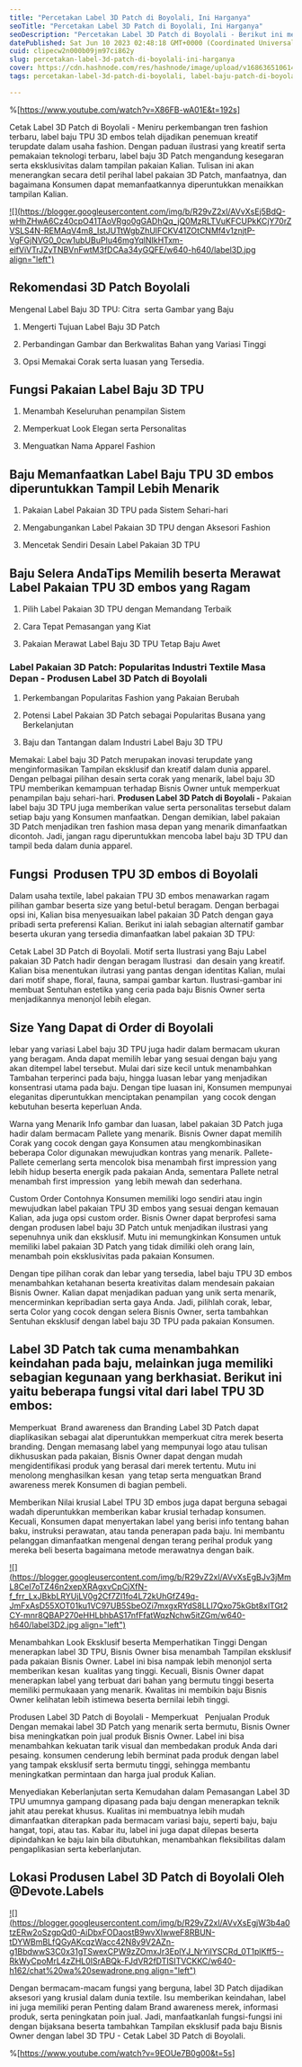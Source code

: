 ```yaml
---
title: "Percetakan Label 3D Patch di Boyolali, Ini Harganya"
seoTitle: "Percetakan Label 3D Patch di Boyolali, Ini Harganya"
seoDescription: "Percetakan Label 3D Patch di Boyolali - Berikut ini merupakan Ulasan dengan informatif yang kami Tulis suatu Jasa Cetak Label 3D Patch di Boyolali"
datePublished: Sat Jun 10 2023 02:48:18 GMT+0000 (Coordinated Universal Time)
cuid: clipecw2n000b09jm97ci862y
slug: percetakan-label-3d-patch-di-boyolali-ini-harganya
cover: https://cdn.hashnode.com/res/hashnode/image/upload/v1686365106144/0bd9abc1-cfee-43ad-81d9-edbbf7338fff.jpeg
tags: percetakan-label-3d-patch-di-boyolali, label-baju-patch-di-boyolali, label-baju-jersey-boyolali

---
```


%[https://www.youtube.com/watch?v=X86FB-wA01E&t=192s] 

Cetak Label 3D Patch di Boyolali - Meniru perkembangan tren fashion terbaru, label baju TPU 3D embos telah dijadikan penemuan kreatif terupdate dalam usaha fashion. Dengan paduan ilustrasi yang kreatif serta pemakaian teknologi terbaru, label baju 3D Patch mengandung kesegaran serta eksklusivitas dalam tampilan pakaian Kalian. Tulisan ini akan menerangkan secara detil perihal label pakaian 3D Patch, manfaatnya, dan bagaimana Konsumen dapat memanfaatkannya diperuntukkan menaikkan tampilan Kalian.

[![](https://blogger.googleusercontent.com/img/b/R29vZ2xl/AVvXsEj5BdQ-wHhZHwA6Cz40cpO41TAoVRgo0gGADhQq_jQ0MzRLTVuKFCUPkKCjY70rZVSLS4N-REMAqV4m8_IstJUTtWgbZhUlFCKV41ZOtCNMf4v1znjtP-VgFGjNVG0_0cw1ubUBuPIu46mgYqlNIkHTxm-eifViVTrJZyTNBVnFwtM3fDCAa34yGQFE/w640-h640/label3D.jpg align="left")](https://blogger.googleusercontent.com/img/b/R29vZ2xl/AVvXsEj5BdQ-wHhZHwA6Cz40cpO41TAoVRgo0gGADhQq_jQ0MzRLTVuKFCUPkKCjY70rZVSLS4N-REMAqV4m8_IstJUTtWgbZhUlFCKV41ZOtCNMf4v1znjtP-VgFGjNVG0_0cw1ubUBuPIu46mgYqlNIkHTxm-eifViVTrJZyTNBVnFwtM3fDCAa34yGQFE/s900/label3D.jpg)

## Rekomendasi 3D Patch Boyolali

Mengenal Label Baju 3D TPU: Citra  serta Gambar yang Baju

1. Mengerti Tujuan Label Baju 3D Patch
    
2. Perbandingan Gambar dan Berkwalitas Bahan yang Variasi Tinggi
    
3. Opsi Memakai Corak serta luasan yang Tersedia.
    

## Fungsi Pakaian Label Baju 3D TPU

1. Menambah Keseluruhan penampilan Sistem
    
2. Memperkuat Look Elegan serta Personalitas
    
3. Menguatkan Nama Apparel Fashion
    

## Baju Memanfaatkan Label Baju TPU 3D embos diperuntukkan Tampil Lebih Menarik

1. Pakaian Label Pakaian 3D TPU pada Sistem Sehari-hari
    
2. Mengabungankan Label Pakaian 3D TPU dengan Aksesori Fashion
    
3. Mencetak Sendiri Desain Label Pakaian 3D TPU
    

## Baju Selera AndaTips Memilih beserta Merawat Label Pakaian TPU 3D embos yang Ragam

1. Pilih Label Pakaian 3D TPU dengan Memandang Terbaik
    
2. Cara Tepat Pemasangan yang Kiat
    
3. Pakaian Merawat Label Baju 3D TPU Tetap Baju Awet
    

### Label Pakaian 3D Patch: Popularitas Industri Textile Masa Depan - Produsen Label 3D Patch di Boyolali

1. Perkembangan Popularitas Fashion yang Pakaian Berubah
    
2. Potensi Label Pakaian 3D Patch sebagai Popularitas Busana yang Berkelanjutan
    
3. Baju dan Tantangan dalam Industri Label Baju 3D TPU
    

Memakai: Label baju 3D Patch merupakan inovasi terupdate yang menginformasikan Tampilan eksklusif dan kreatif dalam dunia apparel. Dengan pelbagai pilihan desain serta corak yang menarik, label baju 3D TPU memberikan kemampuan terhadap Bisnis Owner untuk memperkuat penampilan baju sehari-hari. **Produsen Label 3D Patch di Boyolali -** Pakaian label baju 3D TPU juga memberikan value serta personalitas tersebut dalam setiap baju yang Konsumen manfaatkan. Dengan demikian, label pakaian 3D Patch menjadikan tren fashion masa depan yang menarik dimanfaatkan dicontoh. Jadi, jangan ragu diperuntukkan mencoba label baju 3D TPU dan tampil beda dalam dunia apparel.

## Fungsi  Produsen TPU 3D embos di Boyolali

Dalam usaha textile, label pakaian TPU 3D embos menawarkan ragam pilihan gambar beserta size yang betul-betul beragam. Dengan berbagai opsi ini, Kalian bisa menyesuaikan label pakaian 3D Patch dengan gaya pribadi serta preferensi Kalian. Berikut ini ialah sebagian alternatif gambar beserta ukuran yang tersedia dimanfaatkan label pakaian 3D TPU:

Cetak Label 3D Patch di Boyolali. Motif serta Ilustrasi yang Baju Label pakaian 3D Patch hadir dengan beragam Ilustrasi  dan desain yang kreatif. Kalian bisa menentukan ilutrasi yang pantas dengan identitas Kalian, mulai dari motif shape, floral, fauna, sampai gambar kartun. Ilustrasi-gambar ini membuat Sentuhan estetika yang ceria pada baju Bisnis Owner serta menjadikannya menonjol lebih elegan.

## Size Yang Dapat di Order di Boyolali

lebar yang variasi Label baju 3D TPU juga hadir dalam bermacam ukuran yang beragam. Anda dapat memilih lebar yang sesuai dengan baju yang akan ditempel label tersebut. Mulai dari size kecil untuk menambahkan Tambahan terperinci pada baju, hingga luasan lebar yang menjadikan konsentrasi utama pada baju. Dengan tipe luasan ini, Konsumen mempunyai eleganitas diperuntukkan menciptakan penampilan  yang cocok dengan kebutuhan beserta keperluan Anda.

Warna yang Menarik Info gambar dan luasan, label pakaian 3D Patch juga hadir dalam bermacam Pallete yang menarik. Bisnis Owner dapat memilih Corak yang cocok dengan gaya Konsumen atau mengkombinasikan beberapa Color digunakan mewujudkan kontras yang menarik. Pallete-Pallete cemerlang serta mencolok bisa menambah first impression yang lebih hidup beserta energik pada pakaian Anda, sementara Pallete netral menambah first impression  yang lebih mewah dan sederhana.

Custom Order Contohnya Konsumen memiliki logo sendiri atau ingin mewujudkan label pakaian TPU 3D embos yang sesuai dengan kemauan Kalian, ada juga opsi custom order. Bisnis Owner dapat berprofesi sama dengan produsen label baju 3D Patch untuk menjadikan ilustrasi yang sepenuhnya unik dan eksklusif. Mutu ini memungkinkan Konsumen untuk memiliki label pakaian 3D Patch yang tidak dimiliki oleh orang lain, menambah poin eksklusivitas pada pakaian Konsumen.

Dengan tipe pilihan corak dan lebar yang tersedia, label baju TPU 3D embos menambahkan ketahanan beserta kreativitas dalam mendesain pakaian Bisnis Owner. Kalian dapat menjadikan paduan yang unik serta menarik, mencerminkan kepribadian serta gaya Anda. Jadi, pilihlah corak, lebar, serta Color yang cocok dengan selera Bisnis Owner, serta tambahkan Sentuhan eksklusif dengan label baju 3D TPU pada pakaian Konsumen.

## Label 3D Patch tak cuma menambahkan keindahan pada baju, melainkan juga memiliki sebagian kegunaan yang berkhasiat. Berikut ini yaitu beberapa fungsi vital dari label TPU 3D embos:

Memperkuat  Brand awareness dan Branding Label 3D Patch dapat diaplikasikan sebagai alat diperuntukkan memperkuat citra merek beserta branding. Dengan memasang label yang mempunyai logo atau tulisan dikhususkan pada pakaian, Bisnis Owner dapat dengan mudah mengidentifikasi produk yang berasal dari merek tertentu. Mutu ini menolong menghasilkan kesan  yang tetap serta menguatkan Brand awareness merek Konsumen di bagian pembeli.

Memberikan Nilai krusial Label TPU 3D embos juga dapat berguna sebagai wadah diperuntukkan memberikan kabar krusial terhadap konsumen. Kecuali, Konsumen dapat menyertakan label yang berisi info tentang bahan baku, instruksi perawatan, atau tanda penerapan pada baju. Ini membantu pelanggan dimanfaatkan mengenal dengan terang perihal produk yang mereka beli beserta bagaimana metode merawatnya dengan baik.

[![](https://blogger.googleusercontent.com/img/b/R29vZ2xl/AVvXsEgBJv3jMmL8CeI7oTZ46n2xepXRAgxvCpCjXfN-f_frr_LxJBkbLRYUjLV0g2Cf7Zl1fo4L72kUhGfZ49q-JmFxAsD55XOT01ku1VC97UB5SbeOZi7mxgxRYdS8LLl7Qxo75kGbt8xlTGt2CY-mnr8QBAP270eHHLbhbAS17nfFfatWqzNchw5itZGm/w640-h640/label3D2.jpg align="left")](https://blogger.googleusercontent.com/img/b/R29vZ2xl/AVvXsEgBJv3jMmL8CeI7oTZ46n2xepXRAgxvCpCjXfN-f_frr_LxJBkbLRYUjLV0g2Cf7Zl1fo4L72kUhGfZ49q-JmFxAsD55XOT01ku1VC97UB5SbeOZi7mxgxRYdS8LLl7Qxo75kGbt8xlTGt2CY-mnr8QBAP270eHHLbhbAS17nfFfatWqzNchw5itZGm/s900/label3D2.jpg)

Menambahkan Look Eksklusif beserta Memperhatikan Tinggi Dengan menerapkan label 3D TPU, Bisnis Owner bisa menambah Tampilan eksklusif pada pakaian Bisnis Owner. Label ini bisa nampak lebih menonjol serta memberikan kesan  kualitas yang tinggi. Kecuali, Bisnis Owner dapat menerapkan label yang terbuat dari bahan yang bermutu tinggi beserta memiliki permukaaan yang menarik. Kwalitas ini membikin baju Bisnis Owner kelihatan lebih istimewa beserta bernilai lebih tinggi.

Produsen Label 3D Patch di Boyolali - Memperkuat   Penjualan Produk Dengan memakai label 3D Patch yang menarik serta bermutu, Bisnis Owner bisa meningkatkan poin jual produk Bisnis Owner. Label ini bisa menambahkan kekuatan tarik visual dan membedakan produk Anda dari pesaing. konsumen cenderung lebih berminat pada produk dengan label yang tampak eksklusif serta bermutu tinggi, sehingga membantu meningkatkan permintaan dan harga jual produk Kalian.

Menyediakan Keberlanjutan serta Kemudahan dalam Pemasangan Label 3D TPU umumnya gampang dipasang pada baju dengan menerapkan teknik jahit atau perekat khusus. Kualitas ini membuatnya lebih mudah dimanfaatkan diterapkan pada bermacam variasi baju, seperti baju, baju hangat, topi, atau tas. Kabar itu, label ini juga dapat dilepas beserta dipindahkan ke baju lain bila dibutuhkan, menambahkan fleksibilitas dalam pengaplikasian serta keberlanjutan.

## Lokasi Produsen Label 3D Patch di Boyolali Oleh @Devote.Labels

[![](https://blogger.googleusercontent.com/img/b/R29vZ2xl/AVvXsEgjW3b4a0tzERw2oSzgpQd0-AiDbxFODaostB9wvXIwweF8RBUN-tDYWBmBLfQGyAKcqzWacc42N8y9V2AZn-g1BbdwwS3C0x31gTSwexCPW9zZOmxJr3EplYJ_NrYiIYSCRd_0T1plKff5--RkWyCpoMrL4zZHL0ISrABQk-FJdVR2fDTISITVCKKC/w640-h162/chat%20wa%20sewadrone.png align="left")](https://wa.me/+6287838865004?text=Permisi%2C%20kak%20mau%20nanya%20tentang%20label%2C%20dapat%20informasi%20dari%20devotelabels.web.id)

Dengan bermacam-macam fungsi yang berguna, label 3D Patch dijadikan aksesori yang krusial dalam dunia textile. Isu memberikan keindahan, label ini juga memiliki peran Penting dalam Brand awareness merek, informasi produk, serta peningkatan poin jual. Jadi, manfaatkanlah fungsi-fungsi ini dengan bijaksana beserta tambahkan Tampilan eksklusif pada baju Bisnis Owner dengan label 3D TPU - Cetak Label 3D Patch di Boyolali.

%[https://www.youtube.com/watch?v=9EOUe7B0g00&t=5s]